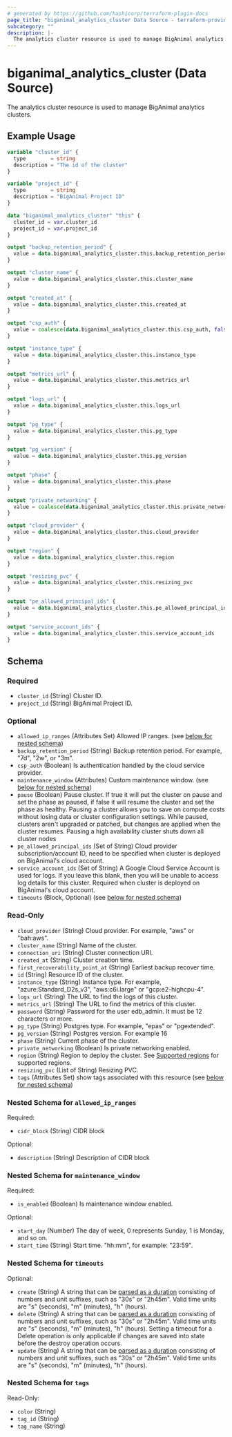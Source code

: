 ```yaml
---
# generated by https://github.com/hashicorp/terraform-plugin-docs
page_title: "biganimal_analytics_cluster Data Source - terraform-provider-biganimal"
subcategory: ""
description: |-
  The analytics cluster resource is used to manage BigAnimal analytics clusters.
---
```


# biganimal_analytics_cluster (Data Source)

The analytics cluster resource is used to manage BigAnimal analytics clusters.

## Example Usage

```terraform
variable "cluster_id" {
  type        = string
  description = "The id of the cluster"
}

variable "project_id" {
  type        = string
  description = "BigAnimal Project ID"
}

data "biganimal_analytics_cluster" "this" {
  cluster_id = var.cluster_id
  project_id = var.project_id
}

output "backup_retention_period" {
  value = data.biganimal_analytics_cluster.this.backup_retention_period
}

output "cluster_name" {
  value = data.biganimal_analytics_cluster.this.cluster_name
}

output "created_at" {
  value = data.biganimal_analytics_cluster.this.created_at
}

output "csp_auth" {
  value = coalesce(data.biganimal_analytics_cluster.this.csp_auth, false)
}

output "instance_type" {
  value = data.biganimal_analytics_cluster.this.instance_type
}

output "metrics_url" {
  value = data.biganimal_analytics_cluster.this.metrics_url
}

output "logs_url" {
  value = data.biganimal_analytics_cluster.this.logs_url
}

output "pg_type" {
  value = data.biganimal_analytics_cluster.this.pg_type
}

output "pg_version" {
  value = data.biganimal_analytics_cluster.this.pg_version
}

output "phase" {
  value = data.biganimal_analytics_cluster.this.phase
}

output "private_networking" {
  value = coalesce(data.biganimal_analytics_cluster.this.private_networking, false)
}

output "cloud_provider" {
  value = data.biganimal_analytics_cluster.this.cloud_provider
}

output "region" {
  value = data.biganimal_analytics_cluster.this.region
}

output "resizing_pvc" {
  value = data.biganimal_analytics_cluster.this.resizing_pvc
}

output "pe_allowed_principal_ids" {
  value = data.biganimal_analytics_cluster.this.pe_allowed_principal_ids
}

output "service_account_ids" {
  value = data.biganimal_analytics_cluster.this.service_account_ids
}
```

<!-- schema generated by tfplugindocs -->
## Schema

### Required

- `cluster_id` (String) Cluster ID.
- `project_id` (String) BigAnimal Project ID.

### Optional

- `allowed_ip_ranges` (Attributes Set) Allowed IP ranges. (see [below for nested schema](#nestedatt--allowed_ip_ranges))
- `backup_retention_period` (String) Backup retention period. For example, "7d", "2w", or "3m".
- `csp_auth` (Boolean) Is authentication handled by the cloud service provider.
- `maintenance_window` (Attributes) Custom maintenance window. (see [below for nested schema](#nestedatt--maintenance_window))
- `pause` (Boolean) Pause cluster. If true it will put the cluster on pause and set the phase as paused, if false it will resume the cluster and set the phase as healthy. Pausing a cluster allows you to save on compute costs without losing data or cluster configuration settings. While paused, clusters aren't upgraded or patched, but changes are applied when the cluster resumes. Pausing a high availability cluster shuts down all cluster nodes
- `pe_allowed_principal_ids` (Set of String) Cloud provider subscription/account ID, need to be specified when cluster is deployed on BigAnimal's cloud account.
- `service_account_ids` (Set of String) A Google Cloud Service Account is used for logs. If you leave this blank, then you will be unable to access log details for this cluster. Required when cluster is deployed on BigAnimal's cloud account.
- `timeouts` (Block, Optional) (see [below for nested schema](#nestedblock--timeouts))

### Read-Only

- `cloud_provider` (String) Cloud provider. For example, "aws" or "bah:aws".
- `cluster_name` (String) Name of the cluster.
- `connection_uri` (String) Cluster connection URI.
- `created_at` (String) Cluster creation time.
- `first_recoverability_point_at` (String) Earliest backup recover time.
- `id` (String) Resource ID of the cluster.
- `instance_type` (String) Instance type. For example, "azure:Standard_D2s_v3", "aws:c6i.large" or "gcp:e2-highcpu-4".
- `logs_url` (String) The URL to find the logs of this cluster.
- `metrics_url` (String) The URL to find the metrics of this cluster.
- `password` (String) Password for the user edb_admin. It must be 12 characters or more.
- `pg_type` (String) Postgres type. For example, "epas" or "pgextended".
- `pg_version` (String) Postgres version. For example 16
- `phase` (String) Current phase of the cluster.
- `private_networking` (Boolean) Is private networking enabled.
- `region` (String) Region to deploy the cluster. See [Supported regions](https://www.enterprisedb.com/docs/biganimal/latest/overview/03a_region_support/) for supported regions.
- `resizing_pvc` (List of String) Resizing PVC.
- `tags` (Attributes Set) show tags associated with this resource (see [below for nested schema](#nestedatt--tags))

<a id="nestedatt--allowed_ip_ranges"></a>
### Nested Schema for `allowed_ip_ranges`

Required:

- `cidr_block` (String) CIDR block

Optional:

- `description` (String) Description of CIDR block


<a id="nestedatt--maintenance_window"></a>
### Nested Schema for `maintenance_window`

Required:

- `is_enabled` (Boolean) Is maintenance window enabled.

Optional:

- `start_day` (Number) The day of week, 0 represents Sunday, 1 is Monday, and so on.
- `start_time` (String) Start time. "hh:mm", for example: "23:59".


<a id="nestedblock--timeouts"></a>
### Nested Schema for `timeouts`

Optional:

- `create` (String) A string that can be [parsed as a duration](https://pkg.go.dev/time#ParseDuration) consisting of numbers and unit suffixes, such as "30s" or "2h45m". Valid time units are "s" (seconds), "m" (minutes), "h" (hours).
- `delete` (String) A string that can be [parsed as a duration](https://pkg.go.dev/time#ParseDuration) consisting of numbers and unit suffixes, such as "30s" or "2h45m". Valid time units are "s" (seconds), "m" (minutes), "h" (hours). Setting a timeout for a Delete operation is only applicable if changes are saved into state before the destroy operation occurs.
- `update` (String) A string that can be [parsed as a duration](https://pkg.go.dev/time#ParseDuration) consisting of numbers and unit suffixes, such as "30s" or "2h45m". Valid time units are "s" (seconds), "m" (minutes), "h" (hours).


<a id="nestedatt--tags"></a>
### Nested Schema for `tags`

Read-Only:

- `color` (String)
- `tag_id` (String)
- `tag_name` (String)
